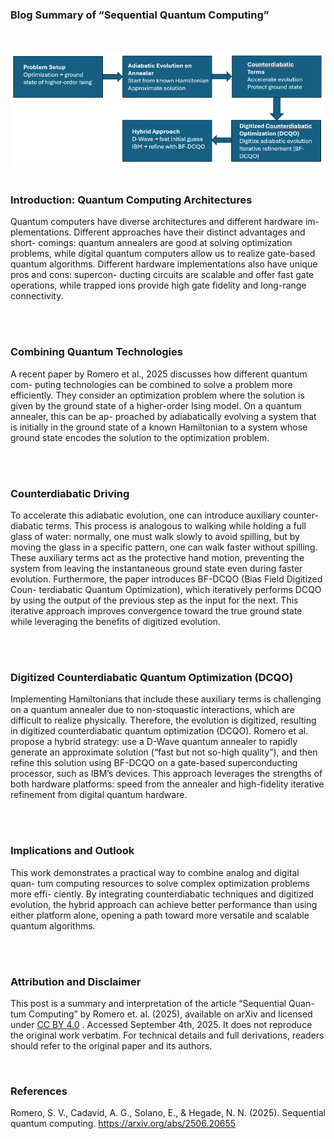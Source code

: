 ### Blog Summary of “Sequential Quantum Computing”
<br><br>
<a href="img/schemeCorrelatedHoppingTopology.png" target="_blank">
  <img class="centered-image" src="data/img/Article4-img-2.png" alt="Hamiltonian Figure">
</a>
<br><br>

### Introduction: Quantum Computing Architectures
Quantum computers have diverse architectures and different hardware im-
plementations. Different approaches have their distinct advantages and short-
comings: quantum annealers are good at solving optimization problems, while
digital quantum computers allow us to realize gate-based quantum algorithms.
Different hardware implementations also have unique pros and cons: supercon-
ducting circuits are scalable and offer fast gate operations, while trapped ions
provide high gate fidelity and long-range connectivity.

<br><br>

### Combining Quantum Technologies
A recent paper by Romero et al., 2025 discusses how different quantum com-
puting technologies can be combined to solve a problem more efficiently. They
consider an optimization problem where the solution is given by the ground
state of a higher-order Ising model. On a quantum annealer, this can be ap-
proached by adiabatically evolving a system that is initially in the ground state
of a known Hamiltonian to a system whose ground state encodes the solution
to the optimization problem.

<br><br>

### Counterdiabatic Driving
To accelerate this adiabatic evolution, one can introduce auxiliary counter-
diabatic terms. This process is analogous to walking while holding a full glass
of water: normally, one must walk slowly to avoid spilling, but by moving the
glass in a specific pattern, one can walk faster without spilling. These auxiliary
terms act as the protective hand motion, preventing the system from leaving
the instantaneous ground state even during faster evolution.
Furthermore, the paper introduces BF-DCQO (Bias Field Digitized Coun-
terdiabatic Quantum Optimization), which iteratively performs DCQO by using
the output of the previous step as the input for the next. This iterative approach
improves convergence toward the true ground state while leveraging the benefits
of digitized evolution.

<br><br>

### Digitized Counterdiabatic Quantum Optimization (DCQO)
Implementing Hamiltonians that include these auxiliary terms is challenging
on a quantum annealer due to non-stoquastic interactions, which are difficult
to realize physically. Therefore, the evolution is digitized, resulting in digitized
counterdiabatic quantum optimization (DCQO).
Romero et al. propose a hybrid strategy: use a D-Wave quantum annealer
to rapidly generate an approximate solution (“fast but not so-high quality”),
and then refine this solution using BF-DCQO on a gate-based superconducting
processor, such as IBM’s devices. This approach leverages the strengths of
both hardware platforms: speed from the annealer and high-fidelity iterative
refinement from digital quantum hardware.

<br><br>

### Implications and Outlook
This work demonstrates a practical way to combine analog and digital quan-
tum computing resources to solve complex optimization problems more effi-
ciently. By integrating counterdiabatic techniques and digitized evolution, the
hybrid approach can achieve better performance than using either platform
alone, opening a path toward more versatile and scalable quantum algorithms.

<br><br>

### Attribution and Disclaimer
This post is a summary and interpretation of the article “Sequential Quan-
tum Computing” by Romero et. al. (2025), available on arXiv and licensed
under [CC BY 4.0](https://creativecommons.org/licenses/by/4.0/) . Accessed September 4th, 2025. It does not reproduce the
original work verbatim. For technical details and full derivations, readers should
refer to the original paper and its authors.

<br>

### References
Romero, S. V., Cadavid, A. G., Solano, E., & Hegade, N. N. (2025). Sequential
quantum computing. https://arxiv.org/abs/2506.20655